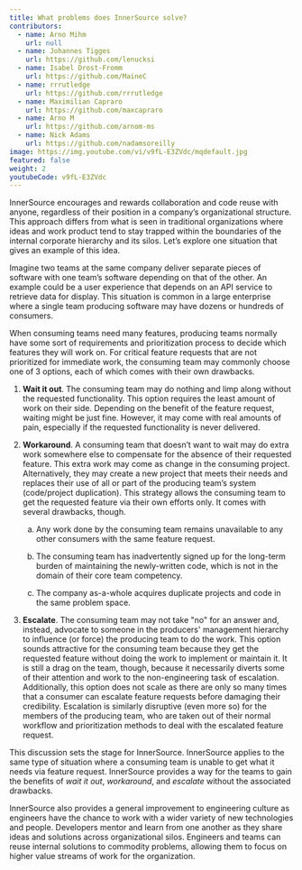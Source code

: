 ```yaml
---
title: What problems does InnerSource solve?
contributors:
  - name: Arno Mihm
    url: null
  - name: Johannes Tigges
    url: https://github.com/lenucksi
  - name: Isabel Drost-Fromm
    url: https://github.com/MaineC
  - name: rrrutledge
    url: https://github.com/rrrutledge
  - name: Maximilian Capraro
    url: https://github.com/maxcapraro
  - name: Arno M
    url: https://github.com/arnom-ms
  - name: Nick Adams
    url: https://github.com/nadamsoreilly
image: https://img.youtube.com/vi/v9fL-E3ZVdc/mqdefault.jpg
featured: false
weight: 2
youtubeCode: v9fL-E3ZVdc
---
```

<div class="paragraph">
<p>InnerSource encourages and rewards collaboration and code reuse with anyone, regardless of their position in a company&#8217;s organizational structure.
This approach differs from what is seen in traditional organizations where ideas and work product tend to stay trapped within the boundaries of the internal corporate hierarchy and its silos.
Let&#8217;s explore one situation that gives an example of this idea.</p>
</div>
<div class="paragraph">
<p>Imagine two teams at the same company deliver separate pieces of software with one team&#8217;s software depending on that of the other.
An example could be a user experience that depends on an API service to retrieve data for display.
This situation is common in a large enterprise where a single team producing software may have dozens or hundreds of consumers.</p>
</div>
<div class="paragraph">
<p>When consuming teams need many features, producing teams normally have some sort of requirements and prioritization process to decide which features they will work on.
For critical feature requests that are not prioritized for immediate work, the consuming team may commonly choose one of 3 options, each of which comes with their own drawbacks.</p>
</div>
<div class="olist arabic">
<ol class="arabic">
<li>
<p><strong>Wait it out</strong>. The consuming team may do nothing and limp along without the requested functionality.
This option requires the least amount of work on their side.
Depending on the benefit of the feature request, waiting might be just fine.
However, it may come with real amounts of pain, especially if the requested functionality is never delivered.</p>
</li>
<li>
<p><strong>Workaround</strong>. A consuming team that doesn&#8217;t want to wait may do extra work somewhere else to compensate for the absence of their requested feature.
This extra work may come as change in the consuming project.
Alternatively, they may create a new project that meets their needs and replaces their use of all or part of the producing team&#8217;s system (code/project duplication).
This strategy allows the consuming team to get the requested feature via their own efforts only. It comes with several drawbacks, though.</p>
<div class="olist loweralpha">
<ol class="loweralpha" type="a">
<li>
<p>Any work done by the consuming team remains unavailable to any other consumers with the same feature request.</p>
</li>
<li>
<p>The consuming team has inadvertently signed up for the long-term burden of maintaining the newly-written code, which is not in the domain of their core team competency.</p>
</li>
<li>
<p>The company as-a-whole acquires duplicate projects and code in the same problem space.</p>
</li>
</ol>
</div>
</li>
<li>
<p><strong>Escalate</strong>. The consuming team may not take "no" for an answer and, instead, advocate to someone in the producers' management hierarchy to influence (or force) the producing team to do the work.
This option sounds attractive for the consuming team because they get the requested feature without doing the work to implement or maintain it.
It is still a drag on the team, though, because it necessarily diverts some of their attention and work to the non-engineering task of escalation.
Additionally, this option does not scale as there are only so many times that a consumer can escalate feature requests before damaging their credibility.
Escalation is similarly disruptive (even more so) for the members of the producing team, who are taken out of their normal workflow and prioritization methods to deal with the escalated feature request.</p>
</li>
</ol>
</div>
<div class="paragraph">
<p>This discussion sets the stage for InnerSource.
InnerSource applies to the same type of situation where a consuming team is unable to get what it needs via feature request.
InnerSource provides a way for the teams to gain the benefits of <em>wait it out</em>, <em>workaround</em>, and <em>escalate</em> without the associated drawbacks.</p>
</div>
<div class="paragraph">
<p>InnerSource also provides a general improvement to engineering culture as engineers have the chance to work with a wider variety of new technologies and people.
Developers mentor and learn from one another as they share ideas and solutions across organizational silos.
Engineers and teams can reuse internal solutions to commodity problems, allowing them to focus on higher value streams of work for the organization.</p>
</div>
<!--- This file autogenerated from https://github.com/InnerSourceCommons/InnerSourceLearningPath/blob/main/scripts -->
